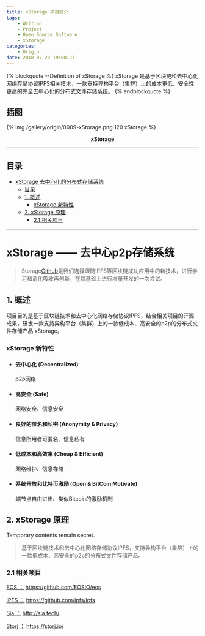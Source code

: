 ```yaml
---
title: xStorage 项目简介
tags: 
	- Writing
	- Project
	- Open Source Software
	- xStorage
categories:
	- Origin
date: 2018-07-23 19:08:27
---
```


{% blockquote --Definition of xStorage %}
xStorage 是基于区块链和去中心化网络存储协议IPFS相关技术，一款支持异构平台（集群）上的成本更低、安全性更高的完全去中心化的分布式文件存储系统。
{% endblockquote %}

<!-- more -->

## 插图

{% img /gallery/origin/0009-xStorage.png 120 xStorage %}
<p align="center"><b>xStorage</b></p>

***
## 目录
<!-- TOC depthFrom:1 depthTo:6 withLinks:1 updateOnSave:1 orderedList:0 -->

- [xStorage 去中心化的分布式存储系统](#xstorage-去中心化的分布式存储系统)
	- [目录](#目录)
	- [1. 概述](#1-概述)
		- [xStorage 新特性](#xstorage-新特性)
	- [2. xStorage 原理](#2-xstorage-原理)
		- [2.1 相关项目](#51-相关项目)

<!-- /TOC -->
***

# xStorage —— 去中心p2p存储系统

> Storage[Github](https://github.com/xStorage/xStorage)是我们选择跟随IPFS等区块链成功应用中的新技术，进行学习和消化吸收再创新，在其基础上进行增量开发的一次尝试。

## 1. 概述

项目目的是基于区块链技术和去中心化网络存储协议IPFS，结合相关项目的开源成果，研发一款支持异构平台（集群）上的一款低成本、高安全的p2p的分布式文件存储产品 xStorage。

### xStorage 新特性

- #### 去中心化 (Decentralized)
    p2p网络
- #### 高安全 (Safe)
    网络安全、信息安全
- #### 良好的匿名和私密 (Anonymity & Privacy)
    信息所用者可匿名、信息私有
- #### 低成本和高效率 (Cheap & Efficient)
    网络维护、信息存储
- #### 系统开放和比特币激励 (Open & BitCoin Motivate)
    端节点自由进出、类似Bitcoin的激励机制

## 2. xStorage 原理

Temporary contents remain secret.

> 基于区块链技术和去中心化网络存储协议IPFS，支持异构平台（集群）上的一款低成本、高安全的p2p的分布式文件存储产品。

### 2.1 相关项目

[EOS ：](https://github.com/EOSIO/eos) https://github.com/EOSIO/eos

[IPFS ：](https://github.com/ipfs/ipfs) https://github.com/ipfs/ipfs

[Sia ：](http://sia.tech/) http://sia.tech/

[Storj ：](https://storj.io/) https://storj.io/
